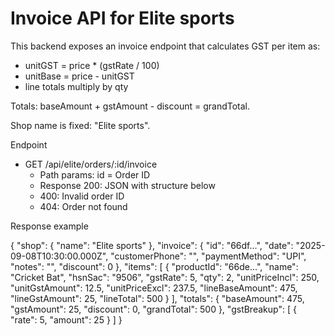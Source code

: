 # Invoice API for Elite sports

This backend exposes an invoice endpoint that calculates GST per item as:

- unitGST = price * (gstRate / 100)
- unitBase = price - unitGST
- line totals multiply by qty

Totals: baseAmount + gstAmount - discount = grandTotal.

Shop name is fixed: "Elite sports".

Endpoint

- GET /api/elite/orders/:id/invoice
  - Path params: id = Order ID
  - Response 200: JSON with structure below
  - 400: Invalid order ID
  - 404: Order not found

Response example

{
  "shop": { "name": "Elite sports" },
  "invoice": {
    "id": "66df...",
    "date": "2025-09-08T10:30:00.000Z",
    "customerPhone": "",
    "paymentMethod": "UPI",
    "notes": "",
    "discount": 0
  },
  "items": [
    {
      "productId": "66de...",
      "name": "Cricket Bat",
      "hsnSac": "9506",
      "gstRate": 5,
      "qty": 2,
      "unitPriceIncl": 250,
      "unitGstAmount": 12.5,
      "unitPriceExcl": 237.5,
      "lineBaseAmount": 475,
      "lineGstAmount": 25,
      "lineTotal": 500
    }
  ],
  "totals": {
    "baseAmount": 475,
    "gstAmount": 25,
    "discount": 0,
    "grandTotal": 500
  },
  "gstBreakup": [
    { "rate": 5, "amount": 25 }
  ]
}
